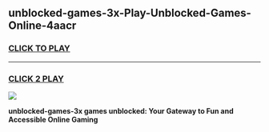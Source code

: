 
## unblocked-games-3x-Play-Unblocked-Games-Online-4aacr
<h3>
<a href="https://premium76.site?title=unblocked-games-3x&ref=25A">CLICK TO PLAY</a></h3>
<hr>

<h3>
<a href="https://premium76.site?title=unblocked-games-3x&ref=25A">CLICK 2 PLAY</a>
  
</h3>

<a href="https://premium76.site?title=unblocked-games-3x&ref=25A"><img src="https://clearcache.store/games.png"></a>


**unblocked-games-3x games unblocked: Your Gateway to Fun and Accessible Online Gaming**

